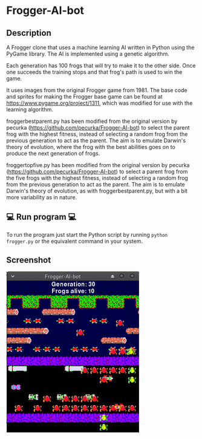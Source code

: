 # Frogger-AI-bot

## Description

A Frogger clone that uses a machine learning AI written in Python using the PyGame library. The AI is implemented using a genetic algorithm.

Each generation has 100 frogs that will try to make it to the other side. Once one succeeds the training stops and that frog's path is used to win the game.

It uses images from the original Frogger game from 1981. The base code and sprites for making the Frogger base game can be found at https://www.pygame.org/project/1311, which was modified for use with the learning algorithm.

froggerbestparent.py has been modified from the original version by pecurka (https://github.com/pecurka/Frogger-AI-bot) to select the parent frog with the highest fitness, instead of selecting a random frog from the previous generation to act as the parent. The aim is to emulate Darwin's theory of evolution, where the frog with the best abilities goes on to produce the next generation of frogs.

froggertopfive.py has been modified from the original version by pecurka (https://github.com/pecurka/Frogger-AI-bot) to select a parent frog from the five frogs with the highest fitness, instead of selecting a random frog from the previous generation to act as the parent. The aim is to emulate Darwin's theory of evolution, as with froggerbestparent.py, but with a bit more variability as in nature. 
## :computer: Run program :computer:

To run the program just start the Python script by running `python frogger.py` or the equivalent command in your system.

## Screenshot

![alt tag](https://github.com/pecurka/Frogger-AI-bot/blob/master/screenshots/screenshot.png)

